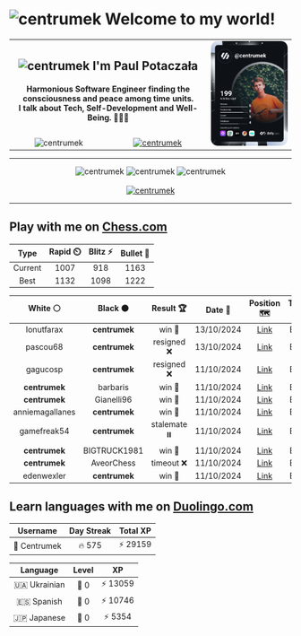 <h1>
  <img
    src="https://emojis.slackmojis.com/emojis/images/1531849430/4246/blob-sunglasses.gif"
    width="30"
    alt="centrumek"
  />
  Welcome to my world!
</h1>

<table>
  <tbody>
    <tr>
      <td align="center" width="70%" colspan="2">
        <h2>
          <img
            src="https://raw.githubusercontent.com/MartinHeinz/MartinHeinz/master/wave.gif"
            width="30px"
            alt="centrumek"
          />
          I'm Paul Potaczała
        </h2>
        <h4>
          Harmonious Software Engineer finding the consciousness and peace among time units.
          <br/>
          I talk about Tech, Self-Development and Well-Being. 🌿🧘🚀
        </h4>
      </td>
      <td width="30%" rowspan="2">
        <a href="https://app.daily.dev/centrumek">
          <img
            src="./devcard.svg"
            alt="centrumek"
          />
        </a>
      </td>
    </tr>
    <tr align="center">
      <td>
        <img
          src="https://komarev.com/ghpvc/?username=centrumek&label=visitors&color=0e75b6&style=flat"
          alt="centrumek"
        >
      </td>
      <td>
        <a href="https://stackoverflow.com/users/14496012/centrumek">
          <img
            src="https://stackoverflow.com/users/flair/14496012.png?theme=dark"
            alt="centrumek"
          >
        </a>
      </td>
    </tr>
  </tbody>
</table>

---
<div align="center">
  <img 
    src="https://github-readme-stats.vercel.app/api?username=centrumek&show_icons=true&count_private=true&theme=dark&hide_border=true&hide=issues,contribs&bg_color=00000000"
    alt="centrumek"
  />
  <img
    src="https://github-readme-stats.vercel.app/api/top-langs/?username=centrumek&layout=compact&hide_border=true&theme=dark&bg_color=00000000&langs_count=6&exclude_repo=air-statistic-app"
    alt="centrumek"
  />
  <img 
    src="https://github-readme-streak-stats.herokuapp.com?user=centrumek&theme=dark&hide_border=true&background=FFFFFF00"
    alt="centrumek"
  />
  <br/>
  <br/>
  <a href="https://www.buymeacoffee.com/centrumek">
    <img
      src="https://cdn.buymeacoffee.com/buttons/v2/default-orange.png"
      height="50"
      width="210"
      alt="centrumek"
    />
  </a>
</div>

---

## Play with me on [Chess.com](https://www.chess.com/member/centrumek)

<div align="center">
<!--START_SECTION:chessStats-->
<!-- Automatically generated with https://github.com/Balastrong/chess-stats-action -->

| Type | Rapid ⏲️ | Blitz ⚡ | Bullet 🔫 |
|:---:|:---:|:---:|:---:|
| Current | 1007 | 918 | 1163 |
| Best | 1132 | 1098 | 1222 |

| White ⚪ | Black ⚫ | Result 🏆 | Date 📅 | Position 🗺️ | Type 🕕 |
|:---:|:---:|:---:|:---:|:---:|:---:|
| Ionutfarax | **centrumek** | win 🥇 | 13/10/2024 | <a href="http://www.ee.unb.ca/cgi-bin/tervo/fen.pl?select=2kr4/pp4Np/5n2/3p4/6n1/1P1P1Q2/P4PPq/RN3RK1 w - -">Link</a> | Blitz |
| pascou68 | **centrumek** | resigned ❌ | 13/10/2024 | <a href="http://www.ee.unb.ca/cgi-bin/tervo/fen.pl?select=1R6/5k2/8/6P1/5K1P/8/1Pb5/8 b - -">Link</a> | Blitz |
| gagucosp | **centrumek** | resigned ❌ | 11/10/2024 | <a href="http://www.ee.unb.ca/cgi-bin/tervo/fen.pl?select=6n1/p2nk3/6Qb/2pPp3/8/2N2P2/PPP3PR/1K1R2N1 b - -">Link</a> | Blitz |
| **centrumek** | barbaris | win 🥇 | 11/10/2024 | <a href="http://www.ee.unb.ca/cgi-bin/tervo/fen.pl?select=r1bqr3/pp4Q1/3bk3/5B1P/1pPpPp2/1P1P4/P7/RN2K1NR b KQ -">Link</a> | Blitz |
| **centrumek** | Gianelli96 | win 🥇 | 11/10/2024 | <a href="http://www.ee.unb.ca/cgi-bin/tervo/fen.pl?select=8/8/6p1/1k5p/2pB1P1P/2K1p1P1/8/7Q b - -">Link</a> | Blitz |
| anniemagallanes | **centrumek** | win 🥇 | 11/10/2024 | <a href="http://www.ee.unb.ca/cgi-bin/tervo/fen.pl?select=8/2p1n1b1/2kp1N2/4p1p1/2P1P3/2B3Pp/3P3P/4q2K w - -">Link</a> | Blitz |
| gamefreak54 | **centrumek** | stalemate ⏸️ | 11/10/2024 | <a href="http://www.ee.unb.ca/cgi-bin/tervo/fen.pl?select=7K/5k2/5P2/8/8/8/8/qq6 w - -">Link</a> | Blitz |
| **centrumek** | BIGTRUCK1981 | win 🥇 | 11/10/2024 | <a href="http://www.ee.unb.ca/cgi-bin/tervo/fen.pl?select=8/8/8/8/8/4K3/8/1Q2k3 b - -">Link</a> | Blitz |
| **centrumek** | AveorChess | timeout ❌ | 11/10/2024 | <a href="http://www.ee.unb.ca/cgi-bin/tervo/fen.pl?select=3q4/p5p1/1p2kb1p/2p5/P1P5/8/KP6/8 w - -">Link</a> | Blitz |
| edenwexler | **centrumek** | win 🥇 | 11/10/2024 | <a href="http://www.ee.unb.ca/cgi-bin/tervo/fen.pl?select=8/3nk3/p1Qp4/B1pPp3/5p2/3P1Pp1/PP4Kr/2R2R1r w - -">Link</a> | Blitz |

<!--END_SECTION:chessStats-->
</div>

## Learn languages with me on [Duolingo.com](https://www.duolingo.com/profile/Centrumek)

<div align="center">
<!--START_SECTION:duolingoStats-->
<!-- Automatically generated with https://github.com/centrumek/duolingo-readme-stats-->

| Username | Day Streak | Total XP |
|:---:|:---:|:---:|
| 👤 Centrumek | 🔥 575 | ⚡ 29159 |

| Language | Level | XP |
|:---:|:---:|:---:|
| 🇺🇦 Ukrainian | 👑 0 | ⚡ 13059 |
| 🇪🇸 Spanish | 👑 0 | ⚡ 10746 |
| 🇯🇵 Japanese | 👑 0 | ⚡ 5354 |

<!--END_SECTION:duolingoStats-->
</div>
<!--
**centrumek/centrumek** is a ✨ _special_ ✨ repository because its `README.md` (this file) appears on your GitHub profile.

Here are some ideas to get you started:

- 🔭 I’m currently working on ...
- 🌱 I’m currently learning ...
- 👯 I’m looking to collaborate on ...
- 🤔 I’m looking for help with ...
- 💬 Ask me about ...
- 📫 How to reach me: ...
- 😄 Pronouns: ...
- ⚡ Fun fact: ...
-->
